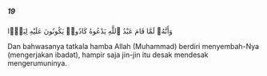 ##### 19

<span class="ayah">وَأَنَّهُۥ لَمَّا قَامَ عَبْدُ ٱللَّهِ يَدْعُوهُ كَادُوا۟ يَكُونُونَ عَلَيْهِ لِبَدًۭا</span>

<span class="ayah_translation">Dan bahwasanya tatkala hamba Allah (Muhammad) berdiri menyembah-Nya (mengerjakan ibadat), hampir saja jin-jin itu desak mendesak mengerumuninya.</span>
